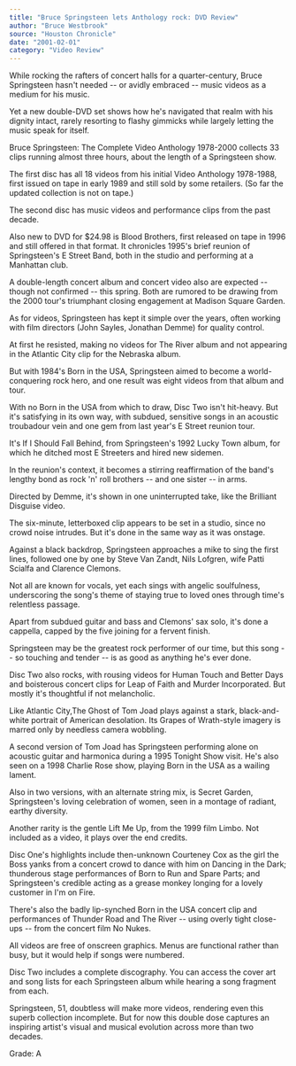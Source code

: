 ```yaml
---
title: "Bruce Springsteen lets Anthology rock: DVD Review"
author: "Bruce Westbrook"
source: "Houston Chronicle"
date: "2001-02-01"
category: "Video Review"
---
```


While rocking the rafters of concert halls for a quarter-century, Bruce Springsteen hasn't needed -- or avidly embraced -- music videos as a medium for his music.

Yet a new double-DVD set shows how he's navigated that realm with his dignity intact, rarely resorting to flashy gimmicks while largely letting the music speak for itself.

Bruce Springsteen: The Complete Video Anthology 1978-2000 collects 33 clips running almost three hours, about the length of a Springsteen show.

The first disc has all 18 videos from his initial Video Anthology 1978-1988, first issued on tape in early 1989 and still sold by some retailers. (So far the updated collection is not on tape.)

The second disc has music videos and performance clips from the past decade.

Also new to DVD for $24.98 is Blood Brothers, first released on tape in 1996 and still offered in that format. It chronicles 1995's brief reunion of Springsteen's E Street Band, both in the studio and performing at a Manhattan club.

A double-length concert album and concert video also are expected -- though not confirmed -- this spring. Both are rumored to be drawing from the 2000 tour's triumphant closing engagement at Madison Square Garden.

As for videos, Springsteen has kept it simple over the years, often working with film directors (John Sayles, Jonathan Demme) for quality control.

At first he resisted, making no videos for The River album and not appearing in the Atlantic City clip for the Nebraska album.

But with 1984's Born in the USA, Springsteen aimed to become a world- conquering rock hero, and one result was eight videos from that album and tour.

With no Born in the USA from which to draw, Disc Two isn't hit-heavy. But it's satisfying in its own way, with subdued, sensitive songs in an acoustic troubadour vein and one gem from last year's E Street reunion tour.

It's If I Should Fall Behind, from Springsteen's 1992 Lucky Town album, for which he ditched most E Streeters and hired new sidemen.

In the reunion's context, it becomes a stirring reaffirmation of the band's lengthy bond as rock 'n' roll brothers -- and one sister -- in arms.

Directed by Demme, it's shown in one uninterrupted take, like the Brilliant Disguise video.

The six-minute, letterboxed clip appears to be set in a studio, since no crowd noise intrudes. But it's done in the same way as it was onstage.

Against a black backdrop, Springsteen approaches a mike to sing the first lines, followed one by one by Steve Van Zandt, Nils Lofgren, wife Patti Scialfa and Clarence Clemons.

Not all are known for vocals, yet each sings with angelic soulfulness, underscoring the song's theme of staying true to loved ones through time's relentless passage.

Apart from subdued guitar and bass and Clemons' sax solo, it's done a cappella, capped by the five joining for a fervent finish.

Springsteen may be the greatest rock performer of our time, but this song -- so touching and tender -- is as good as anything he's ever done.

Disc Two also rocks, with rousing videos for Human Touch and Better Days and boisterous concert clips for Leap of Faith and Murder Incorporated. But mostly it's thoughtful if not melancholic.

Like Atlantic City,The Ghost of Tom Joad plays against a stark, black-and- white portrait of American desolation. Its Grapes of Wrath-style imagery is marred only by needless camera wobbling.

A second version of Tom Joad has Springsteen performing alone on acoustic guitar and harmonica during a 1995 Tonight Show visit. He's also seen on a 1998 Charlie Rose show, playing Born in the USA as a wailing lament.

Also in two versions, with an alternate string mix, is Secret Garden, Springsteen's loving celebration of women, seen in a montage of radiant, earthy diversity.

Another rarity is the gentle Lift Me Up, from the 1999 film Limbo. Not included as a video, it plays over the end credits.

Disc One's highlights include then-unknown Courteney Cox as the girl the Boss yanks from a concert crowd to dance with him on Dancing in the Dark; thunderous stage performances of Born to Run and Spare Parts; and Springsteen's credible acting as a grease monkey longing for a lovely customer in I'm on Fire.

There's also the badly lip-synched Born in the USA concert clip and performances of Thunder Road and The River -- using overly tight close-ups -- from the concert film No Nukes.

All videos are free of onscreen graphics. Menus are functional rather than busy, but it would help if songs were numbered.

Disc Two includes a complete discography. You can access the cover art and song lists for each Springsteen album while hearing a song fragment from each.

Springsteen, 51, doubtless will make more videos, rendering even this superb collection incomplete. But for now this double dose captures an inspiring artist's visual and musical evolution across more than two decades.

Grade: A
